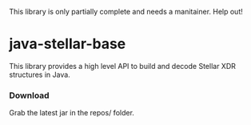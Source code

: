 This library is only partially complete and needs a manitainer. Help out!

# java-stellar-base

This library provides a high level API to build and decode Stellar XDR structures in Java.

### Download

Grab the latest jar in the repos/ folder.
